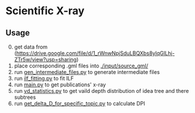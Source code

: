 # Scientific X-ray

## Usage
0. get data from (https://drive.google.com/file/d/1_rWnwNpjSduLBQXbs8ylqGlLhj-ZTr5w/view?usp=sharing)
1. place corresponding .gml files into [./input/source_gml/](./input/source_gml/)
2. run [gen_intermediate_files.py](./src/gen_intermediate_files.py) to generate intermediate files
3. run [ilf_fitting.py](./src/ilf_fitting.py) to fit ILF
4. run [main.py](./src/main.py) to get publications' x-ray
5. run [vd_statistics.py](./src/vd_statistics.py) to get vaild depth distribution of idea tree and there subtrees
6. run [get_delta_D_for_specific_topic.py](./src/get_delta_D_for_specific_topic.py) to calculate DPI